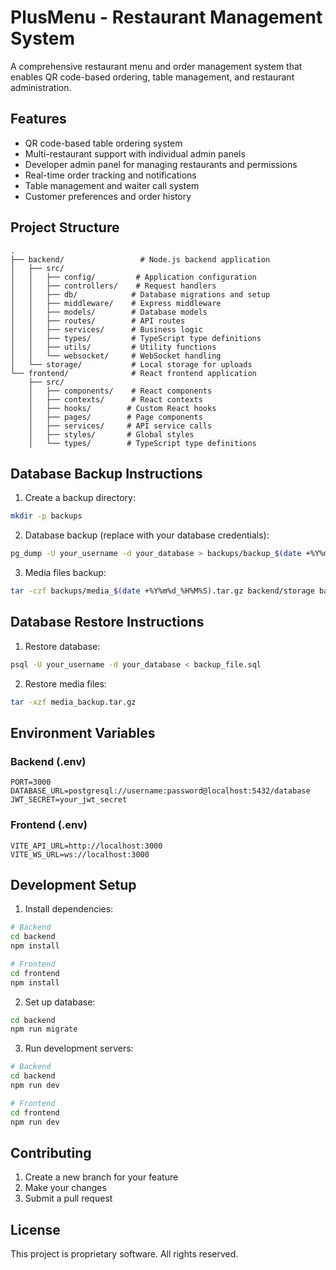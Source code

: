 # PlusMenu - Restaurant Management System

A comprehensive restaurant menu and order management system that enables QR code-based ordering, table management, and restaurant administration.

## Features

- QR code-based table ordering system
- Multi-restaurant support with individual admin panels
- Developer admin panel for managing restaurants and permissions
- Real-time order tracking and notifications
- Table management and waiter call system
- Customer preferences and order history

## Project Structure

```
.
├── backend/                 # Node.js backend application
│   ├── src/
│   │   ├── config/         # Application configuration
│   │   ├── controllers/    # Request handlers
│   │   ├── db/            # Database migrations and setup
│   │   ├── middleware/    # Express middleware
│   │   ├── models/        # Database models
│   │   ├── routes/        # API routes
│   │   ├── services/      # Business logic
│   │   ├── types/         # TypeScript type definitions
│   │   ├── utils/         # Utility functions
│   │   └── websocket/     # WebSocket handling
│   └── storage/           # Local storage for uploads
└── frontend/              # React frontend application
    ├── src/
    │   ├── components/    # React components
    │   ├── contexts/      # React contexts
    │   ├── hooks/        # Custom React hooks
    │   ├── pages/        # Page components
    │   ├── services/     # API service calls
    │   ├── styles/       # Global styles
    │   └── types/        # TypeScript type definitions
```

## Database Backup Instructions

1. Create a backup directory:
```bash
mkdir -p backups
```

2. Database backup (replace with your database credentials):
```bash
pg_dump -U your_username -d your_database > backups/backup_$(date +%Y%m%d_%H%M%S).sql
```

3. Media files backup:
```bash
tar -czf backups/media_$(date +%Y%m%d_%H%M%S).tar.gz backend/storage backend/uploads
```

## Database Restore Instructions

1. Restore database:
```bash
psql -U your_username -d your_database < backup_file.sql
```

2. Restore media files:
```bash
tar -xzf media_backup.tar.gz
```

## Environment Variables

### Backend (.env)
```
PORT=3000
DATABASE_URL=postgresql://username:password@localhost:5432/database
JWT_SECRET=your_jwt_secret
```

### Frontend (.env)
```
VITE_API_URL=http://localhost:3000
VITE_WS_URL=ws://localhost:3000
```

## Development Setup

1. Install dependencies:
```bash
# Backend
cd backend
npm install

# Frontend
cd frontend
npm install
```

2. Set up database:
```bash
cd backend
npm run migrate
```

3. Run development servers:
```bash
# Backend
cd backend
npm run dev

# Frontend
cd frontend
npm run dev
```

## Contributing

1. Create a new branch for your feature
2. Make your changes
3. Submit a pull request

## License

This project is proprietary software. All rights reserved.
